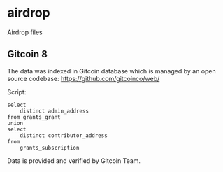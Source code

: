 # airdrop
Airdrop files

## Gitcoin 8 

The data was indexed in Gitcoin database which is managed by an open source codebase: https://github.com/gitcoinco/web/

Script: 

```
select 
    distinct admin_address
from grants_grant
union
select 
    distinct contributor_address
from 
    grants_subscription
```

Data is provided and verified by Gitcoin Team. 
